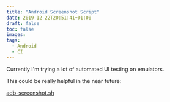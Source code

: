 ```yaml
---
title: "Android Screenshot Script"
date: 2019-12-22T20:51:41+01:00
draft: false
toc: false
images:
tags: 
  - Android
  - CI
---
```


Currently I'm trying a lot of automated UI testing on emulators.

This could be really helpful in the near future:

[adb-screenshot.sh](https://gist.github.com/hkurokawa/75b44564cc1491b5f4a2)
